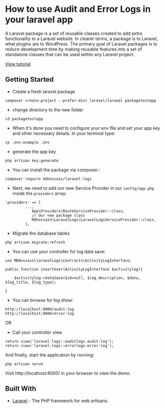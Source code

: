 # How to use Audit and Error Logs in your laravel app
A Laravel package is a set of reusable classes created to add extra functionality to a Laravel website. In clearer terms, a package is to Laravel, what plugins are to WordPress. The primary goal of Laravel packages is to reduce development time by making reusable features into a set of standalone classes that can be used within any Laravel project.

[View tutorial](https://pusher.com/tutorials/publish-laravel-packagist)

## Getting Started
- Create a fresh laravel package

```
composer create-project --prefer-dist laravel/laravel packagetestapp 
```
- change directory to the new folder

```
cd packagetestapp
```

- When it's done you need to configure your env file and set your app key and other necessary details. In your terminal type:

```
cp .env.example .env
```

- generate the app key

```
php artisan key:generate
```
  
- You can install the package via composer::

```
composer require mdhossain/laravel-logs

```
 

- Next, we need to add our new Service Provider in our `config/app.php` inside the `providers` array:

```
'providers' => [
         ...,
            App\Providers\RouteServiceProvider::class, 
            // Our new package class
            Mdhossain\LaravelLogs\LaravelLogsServiceProvider::class,
         ],
```
- Migrate the database tables

```
php artisan migrate:refresh

```

- You can use  your controller for log data save:

```
use MDHossain\laravelLogs\Contracts\ActivityLogInterface;

public function insertUser(ActivityLogInterface $activitylog){
    
    $activitylog->dataSave($id=null, $log_description, $data, $log_title, $log_type);
    
}

```


- You can browse for log show:

```
http://localhost:8000/audit-log
http://localhost:8000/error-log

```

OR 

- Call your controller view

```
return view('laravel-logs::auditlogs.audit-log');
return view('laravel-logs::errorlogs.error-log');

```

And finally, start the application by running:

```
php artisan serve
```

Visit http://localhost:8000/ in your browser to view the demo.



## Built With

* [Laravel](https://laravel.com/) - The PHP framework for web artisans.
        